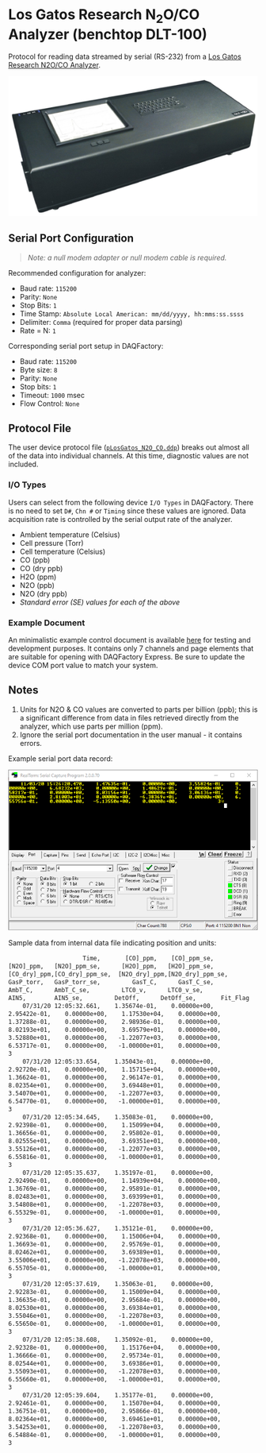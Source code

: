 # Los Gatos Research N<sub>2</sub>O/CO Analyzer (benchtop DLT-100)

Protocol for reading data streamed by serial (RS-232) from a
[Los Gatos Research N2O/CO Analyzer](http://losgatosresearch.com/analyzers/overview.php?prodid=20).

![Los Gatos Research N2O/CO in DLT-100 form factor](clipart_isometric.png)

## Serial Port Configuration

> *Note: a null modem adapter or null modem cable is required.*

Recommended configuration for analyzer:

- Baud rate: `115200`
- Parity: `None`
- Stop Bits: `1`
- Time Stamp: `Absolute Local American: mm/dd/yyyy, hh:mms:ss.ssss`
- Delimiter: `Comma` (required for proper data parsing)
- Rate = N: `1`

Corresponding serial port setup in DAQFactory:

- Baud rate: `115200`
- Byte size: `8`
- Parity: `None`
- Stop bits: `1`
- Timeout: `1000` msec
- Flow Control: `None`

## Protocol File

The user device protocol file ([`pLosGatos_N2O_CO.ddp`](pLosGatos_N2O_CO.ddp))
breaks out almost all of the data into individual channels. At this time, 
diagnostic values are not included.

### I/O Types

Users can select from the following device `I/O Types` in DAQFactory. There is
no need to set `D#`, `Chn #` or `Timing` since these values are ignored.
Data acquisition rate is controlled by the serial output rate of the analyzer.

- Ambient temperature (Celsius)
- Cell pressure (Torr)
- Cell temperature (Celsius)
- CO (ppb)
- CO (dry ppb)
- H2O (ppm)
- N2O (ppb)
- N2O (dry ppb)
- *Standard error (SE) values for each of the above*

### Example Document

An minimalistic example control document is available [here](example_LGR_N2O_CO.ctl)
for testing and development purposes. It contains only 7 channels and page elements
that are suitable for opening with DAQFactory Express. Be sure to update the
device COM port value to match your system.

## Notes

1. Units for N2O & CO values are converted to parts per billion (ppb); this is
   a significant difference from data in files retrieved directly from the analyzer,
   which use parts per million (ppm).
2. Ignore the serial port documentation in the user manual - it contains errors.

Example serial port data record:

![Screenshot of example serial data record](example_serial_data.png "Example serial data record")

Sample data from internal data file indicating position and units:

````
                     Time,       [CO]_ppm,    [CO]_ppm_se,      [N2O]_ppm,   [N2O]_ppm_se,      [H2O]_ppm,   [H2O]_ppm_se,   [CO_dry]_ppm,[CO_dry]_ppm_se,  [N2O_dry]_ppm,[N2O_dry]_ppm_se,      GasP_torr,   GasP_torr_se,         GasT_C,      GasT_C_se,         AmbT_C,      AmbT_C_se,         LTC0_v,      LTC0_v_se,           AIN5,        AIN5_se,         DetOff,      DetOff_se,       Fit_Flag
    07/31/20 12:05:32.661,    1.35674e-01,    0.00000e+00,    2.95422e-01,    0.00000e+00,    1.17530e+04,    0.00000e+00,    1.37288e-01,    0.00000e+00,    2.98936e-01,    0.00000e+00,    8.02193e+01,    0.00000e+00,    3.69579e+01,    0.00000e+00,    3.52880e+01,    0.00000e+00,   -1.22077e+03,    0.00000e+00,    6.53717e-01,    0.00000e+00,   -1.00000e+01,    0.00000e+00,              3
    07/31/20 12:05:33.654,    1.35043e-01,    0.00000e+00,    2.92720e-01,    0.00000e+00,    1.15715e+04,    0.00000e+00,    1.36624e-01,    0.00000e+00,    2.96147e-01,    0.00000e+00,    8.02354e+01,    0.00000e+00,    3.69448e+01,    0.00000e+00,    3.54070e+01,    0.00000e+00,   -1.22077e+03,    0.00000e+00,    6.54770e-01,    0.00000e+00,   -1.00000e+01,    0.00000e+00,              3
    07/31/20 12:05:34.645,    1.35083e-01,    0.00000e+00,    2.92398e-01,    0.00000e+00,    1.15099e+04,    0.00000e+00,    1.36656e-01,    0.00000e+00,    2.95802e-01,    0.00000e+00,    8.02555e+01,    0.00000e+00,    3.69351e+01,    0.00000e+00,    3.55126e+01,    0.00000e+00,   -1.22077e+03,    0.00000e+00,    6.55816e-01,    0.00000e+00,   -1.00000e+01,    0.00000e+00,              3
    07/31/20 12:05:35.637,    1.35197e-01,    0.00000e+00,    2.92490e-01,    0.00000e+00,    1.14939e+04,    0.00000e+00,    1.36769e-01,    0.00000e+00,    2.95891e-01,    0.00000e+00,    8.02483e+01,    0.00000e+00,    3.69399e+01,    0.00000e+00,    3.54808e+01,    0.00000e+00,   -1.22078e+03,    0.00000e+00,    6.55329e-01,    0.00000e+00,   -1.00000e+01,    0.00000e+00,              3
    07/31/20 12:05:36.627,    1.35121e-01,    0.00000e+00,    2.92368e-01,    0.00000e+00,    1.15006e+04,    0.00000e+00,    1.36693e-01,    0.00000e+00,    2.95769e-01,    0.00000e+00,    8.02462e+01,    0.00000e+00,    3.69389e+01,    0.00000e+00,    3.55006e+01,    0.00000e+00,   -1.22078e+03,    0.00000e+00,    6.55705e-01,    0.00000e+00,   -1.00000e+01,    0.00000e+00,              3
    07/31/20 12:05:37.619,    1.35063e-01,    0.00000e+00,    2.92283e-01,    0.00000e+00,    1.15009e+04,    0.00000e+00,    1.36635e-01,    0.00000e+00,    2.95684e-01,    0.00000e+00,    8.02530e+01,    0.00000e+00,    3.69384e+01,    0.00000e+00,    3.55046e+01,    0.00000e+00,   -1.22078e+03,    0.00000e+00,    6.55650e-01,    0.00000e+00,   -1.00000e+01,    0.00000e+00,              3
    07/31/20 12:05:38.608,    1.35092e-01,    0.00000e+00,    2.92328e-01,    0.00000e+00,    1.15176e+04,    0.00000e+00,    1.36666e-01,    0.00000e+00,    2.95734e-01,    0.00000e+00,    8.02544e+01,    0.00000e+00,    3.69386e+01,    0.00000e+00,    3.55093e+01,    0.00000e+00,   -1.22078e+03,    0.00000e+00,    6.55660e-01,    0.00000e+00,   -1.00000e+01,    0.00000e+00,              3
    07/31/20 12:05:39.604,    1.35177e-01,    0.00000e+00,    2.92461e-01,    0.00000e+00,    1.15070e+04,    0.00000e+00,    1.36751e-01,    0.00000e+00,    2.95866e-01,    0.00000e+00,    8.02364e+01,    0.00000e+00,    3.69461e+01,    0.00000e+00,    3.54253e+01,    0.00000e+00,   -1.22078e+03,    0.00000e+00,    6.54884e-01,    0.00000e+00,   -1.00000e+01,    0.00000e+00,              3
````
